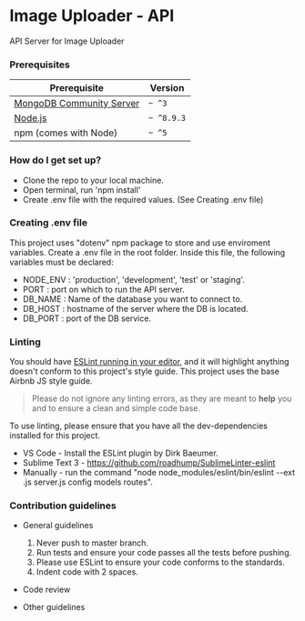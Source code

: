 # Image Uploader - API #

API Server for Image Uploader

### Prerequisites

| Prerequisite                                | Version |
| ------------------------------------------- | ------- |
| [MongoDB Community Server](https://docs.mongodb.com/manual/administration/install-community/) | `~ ^3`  |
| [Node.js](http://nodejs.org)                | `~ ^8.9.3`  |
| npm (comes with Node)                       | `~ ^5`  |

### How do I get set up? ###

* Clone the repo to your local machine.
* Open terminal, run 'npm install'
* Create .env file with the required values. (See Creating .env file)

### Creating .env file ###

This project uses "dotenv" npm package to store and use enviroment variables.
Create a .env file in the root folder. Inside this file, the following variables must be declared:

* NODE_ENV        : 'production', 'development', 'test' or 'staging'.
* PORT            : port on which to run the API server.
* DB_NAME         : Name of the database you want to connect to.
* DB_HOST         : hostname of the server where the DB is located.
* DB_PORT         : port of the DB service.

### Linting ###

You should have [ESLint running in your editor](http://eslint.org/docs/user-guide/integrations.html), and it will highlight anything doesn't conform to this project's style guide. This project uses the base Airbnb JS style guide.

> Please do not ignore any linting errors, as they are meant to **help** you and to ensure a clean and simple code base.

To use linting, please ensure that you have all the dev-dependencies installed for this project.
* VS Code - Install the ESLint plugin by Dirk Baeumer.
* Sublime Text 3 - https://github.com/roadhump/SublimeLinter-eslint
* Manually - run the command "node node_modules/eslint/bin/eslint --ext .js server.js config models routes".

### Contribution guidelines ###

* General guidelines
  1. Never push to master branch.
  2. Run tests and ensure your code passes all the tests before pushing.
  3. Please use ESLint to ensure your code conforms to the standards.
  4. Indent code with 2 spaces.

* Code review
* Other guidelines
